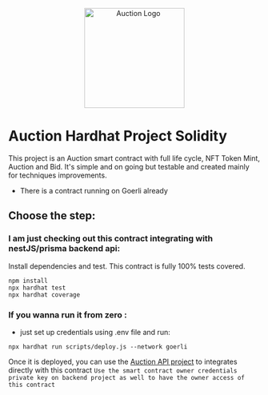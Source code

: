 <p align="center">
  <img src="https://assets-global.website-files.com/60118ca1c2eab61d24bcf151/6329c748f1e3f02c29c9a2a8_BP%20-%20NA%2BSM%20-%201R%20-%20Full%20(2).png" width="200" alt="Auction Logo" /></a>
</p>

# Auction Hardhat Project Solidity

This project is an Auction smart contract with full life cycle, NFT Token Mint, Auction and Bid.
It's simple and on going but testable and created mainly for techniques improvements.

- There is a contract running on Goerli already

## Choose the step:

### I am just checking out this contract integrating with nestJS/prisma backend api:

Install dependencies and test. This contract is fully 100% tests covered.

```shell
npm install
npx hardhat test
npx hardhat coverage
```

### If you wanna run it from zero :

- just set up credentials using .env file and run:

```shell
npx hardhat run scripts/deploy.js --network goerli
```

Once it is deployed, you can use the [Auction API project](https://github.com/ronylucca/auction-api) to integrates directly with this contract
`Use the smart contract owner credentials private key on backend project as well to have the owner access of this contract`
